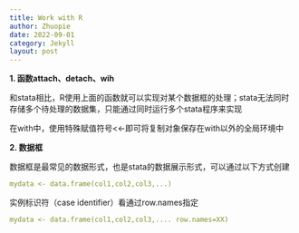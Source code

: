 ```yaml
---
title: Work with R
author: Zhuopie
date: 2022-09-01
category: Jekyll
layout: post
---
```


**1. 函数attach、detach、wih**

和stata相比，R使用上面的函数就可以实现对某个数据框的处理；stata无法同时存储多个待处理的数据集，只能通过同时运行多个stata程序来实现

在with中，使用特殊赋值符号<<-即可将复制对象保存在with以外的全局环境中

**2. 数据框**

数据框是最常见的数据形式，也是stata的数据展示形式，可以通过以下方式创建

```yaml
mydata <- data.frame(col1,col2,col3,...)
```


实例标识符（case identifier）看通过row.names指定

```yaml
mydata <- data.frame(col1,col2,col3,.... row.names=XX)
```


